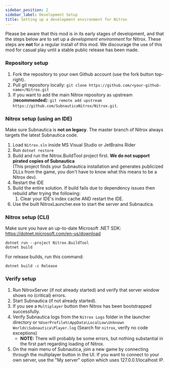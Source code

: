 ```yaml
---
sidebar_position: 2
sidebar_label: Development Setup
title: Setting up a development environment for Nitrox
---
```


Please be aware that this mod is in its early stages of development, and that the steps below are to set up a _development environment_ for Nitrox. These steps are **not** for a regular install of this mod. We discourage the use of this mod for casual play until a stable public release has been made.

### Repository setup

1. Fork the repository to your own Github account (use the fork button top-right).
2. Pull git repository locally: `git clone https://github.com/<your-github-name>/Nitrox.git`
3. If you want to add the main Nitrox repository as upstream (**recommended**): `git remote add upstream https://github.com/SubnauticaNitrox/Nitrox.git`.

### Nitrox setup (using an IDE)

Make sure Subnautica is **not on legacy**. The master branch of Nitrox always targets the latest Subnautica code.

1. Load `Nitrox.sln` inside MS Visual Studio or JetBrains Rider
2. Run `dotnet restore`
3. Build and run the Nitrox.BuildTool project first. **We do not support pirated copies of Subnautica**  
   (This project finds your Subnautica installation and generates publicized DLLs from the game, you don't have to know what this means to be a Nitrox dev).
4. Restart the IDE
5. Build the entire solution. If build fails due to dependency issues then rebuild after trying the following:
   1. Clear your IDE's index cache AND restart the IDE.
6. Use the built NitroxLauncher.exe to start the server and Subnautica.

### Nitrox setup (CLI)

Make sure you have an up-to-date Microsoft .NET SDK: https://dotnet.microsoft.com/en-us/download

```
dotnet run --project Nitrox.BuildTool
dotnet build
```

For release builds, run this command:

```
dotnet build -c Release
```

### Verify setup

1. Run NitroxServer (if not already started) and verify that server window shows no (critical) errors.
2. Start Subnautica (if not already started).
3. If you see a `Multiplayer` button then Nitrox has been bootstrapped successfully.
4. Verify Subnautica logs from the `Nitrox Logs` folder in the launcher directory or `%UserProfile%\AppData\LocalLow\Unknown Worlds\Subnautica\Player.log` (Search for `nitrox`, verify no code exceptions)
   - **NOTE:** There will probably be some errors, but nothing substantial in the first part regarding loading of Nitrox.
5. On the main menu of Subnautica, join a new game by connecting through the multiplayer button in the UI. If you want to connect to your own server, use the "My server" option which uses 127.0.0.1/localhost IP.
